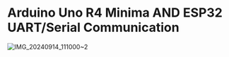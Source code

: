 # Arduino Uno R4 Minima AND ESP32 UART/Serial Communication


![IMG_20240914_111000~2](https://github.com/user-attachments/assets/a845c4c2-2d7c-4c9f-87f2-7ecac37a7d01)
